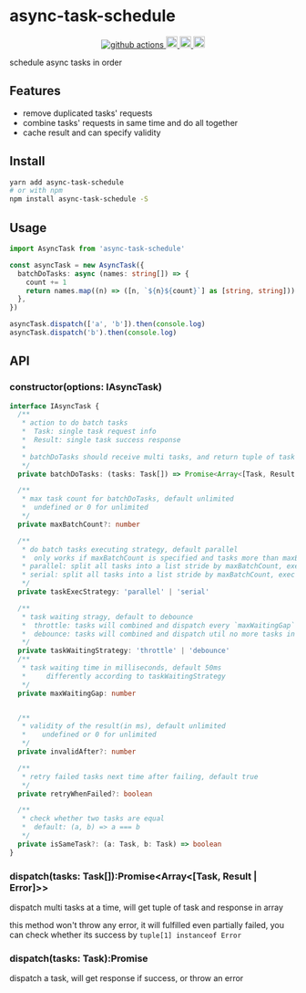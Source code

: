 # async-task-schedule


<div align="center">
  <a href="https://github.com/oe/async-task-schedule/actions">
    <img src="https://github.com/oe/async-task-schedule/actions/workflows/main.yml/badge.svg" alt="github actions">
  </a>
  <a href="#readme">
    <img src="https://badgen.net/badge/Built%20With/TypeScript/blue" alt="code with typescript" height="20">
  </a>
  <a href="#readme">
    <img src="https://badge.fury.io/js/async-task-schedule.svg" alt="npm version" height="20">
  </a>
  <a href="https://www.npmjs.com/package/async-task-schedule">
    <img src="https://img.shields.io/npm/dm/async-task-schedule.svg" alt="npm downloads" height="20">
  </a>
</div>

schedule async tasks in order

## Features
* remove duplicated tasks' requests
* combine tasks' requests in same time and do all together
* cache result and can specify validity


## Install
```sh
yarn add async-task-schedule
# or with npm
npm install async-task-schedule -S
```

## Usage

```ts
import AsyncTask from 'async-task-schedule'

const asyncTask = new AsyncTask({
  batchDoTasks: async (names: string[]) => {
    count += 1
    return names.map((n) => ([n, `${n}${count}`] as [string, string]))
  },
})

asyncTask.dispatch(['a', 'b']).then(console.log)
asyncTask.dispatch('b').then(console.log)
```

## API

### constructor(options: IAsyncTask)

```ts
interface IAsyncTask {
  /**
   * action to do batch tasks
   *  Task: single task request info
   *  Result: single task success response
   * 
   * batchDoTasks should receive multi tasks, and return tuple of task and response or error in array
   */
  private batchDoTasks: (tasks: Task[]) => Promise<Array<[Task, Result | Error ]>>

  /**
   * max task count for batchDoTasks, default unlimited
   *  undefined or 0 for unlimited
   */
  private maxBatchCount?: number

  /**
   * do batch tasks executing strategy, default parallel
   *  only works if maxBatchCount is specified and tasks more than maxBatchCount are executed
   * parallel: split all tasks into a list stride by maxBatchCount, exec them at the same time
   * serial: split all tasks into a list stride by maxBatchCount, exec theme one by one
   */
  private taskExecStrategy: 'parallel' | 'serial'

  /**
   * task waiting stragy, default to debounce
   *  throttle: tasks will combined and dispatch every `maxWaitingGap`
   *  debounce: tasks will combined and dispatch util no more tasks in next `maxWaitingGap`
   */
  private taskWaitingStrategy: 'throttle' | 'debounce'
  /**
   * task waiting time in milliseconds, default 50ms
   *     differently according to taskWaitingStrategy
   */
  private maxWaitingGap: number


  /**
   * validity of the result(in ms), default unlimited
   *    undefined or 0 for unlimited
   */
  private invalidAfter?: number

  /**
   * retry failed tasks next time after failing, default true
   */
  private retryWhenFailed?: boolean

  /**
   * check whether two tasks are equal
   *  default: (a, b) => a === b
   */
  private isSameTask?: (a: Task, b: Task) => boolean
}
```

### dispatch(tasks: Task[]):Promise<Array<[Task, Result | Error]>>
dispatch multi tasks at a time, will get tuple of task and response in array

this method won't throw any error, it will fulfilled even partially failed, you can check whether its success by `tuple[1] instanceof Error`

### dispatch(tasks: Task):Promise<Result>
dispatch a task, will get response if success, or throw an error


